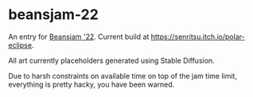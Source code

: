 # beansjam-22

An entry for [Beansjam '22](https://itch.io/jam/beansjam-22). Current build at https://senritsu.itch.io/polar-eclipse.

All art currently placeholders generated using Stable Diffusion.

Due to harsh constraints on available time on top of the jam time limit, everything is pretty hacky, you have been warned.
